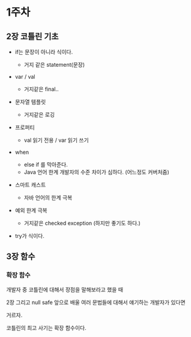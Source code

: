 # 1주차

## 2장 코틀린 기초 

- if는 문장이 아니라 식이다. 
  - 거지 같은 statement(문장)

- var / val 
    - 거지같은 final..
- 문자열 템플릿 
    - 거지같은 로깅
- 프로퍼티 
    - val 읽기 전용 / var 읽기 쓰기 
- when 
    - else if 를 막아준다. 
    - Java 언어 한계  개발자의 수준 차이가 심하다. (어느정도 커버처줌)
    
- 스마트 캐스트
    - 자바 언어의 한계 극복
    
- 예외 한계 극복 
    - 거지같은 checked exception (하지만 좋기도 하다.)

- try가 식이다.         
      
 
 ## 3장 함수 
 
 ### 확장 함수 
 
개발자 중 코틀린에 대해서 장점을 말해보라고 했을 때 

2장 그리고 null safe 앞으로 배울 여러 문법들에 대해서 얘기하는 개발자가 있다면 

거르자. 

코틀린의 최고 사기는 확장 함수이다. 
 
  
 

